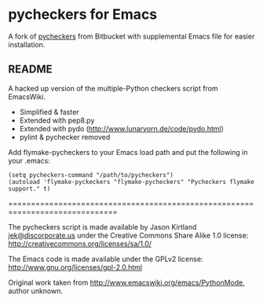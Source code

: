 pycheckers for Emacs
====================

A fork of [pycheckers](https://bitbucket.org/alikins/sandbox/) from Bitbucket
with supplemental Emacs file for easier installation.

README
------

A hacked up version of the multiple-Python checkers script from EmacsWiki.

 - Simplified & faster
 - Extended with pep8.py
 - Extended with pydo (http://www.lunaryorn.de/code/pydo.html)
 - pylint & pychecker removed

Add flymake-pycheckers to your Emacs load path and put the following in your
.emacs:

    (setq pycheckers-command "/path/to/pycheckers")
    (autoload 'flymake-pyckeckers "flymake-pycheckers" "Pycheckers flymake support." t)

==============================================================================

The pycheckers script is made available by Jason Kirtland <jek@discorporate.us>
under the Creative Commons Share Alike 1.0 license:
http://creativecommons.org/licenses/sa/1.0/

The Emacs code is made available under the GPLv2 license:
http://www.gnu.org/licenses/gpl-2.0.html

Original work taken from http://www.emacswiki.org/emacs/PythonMode, author
unknown.

